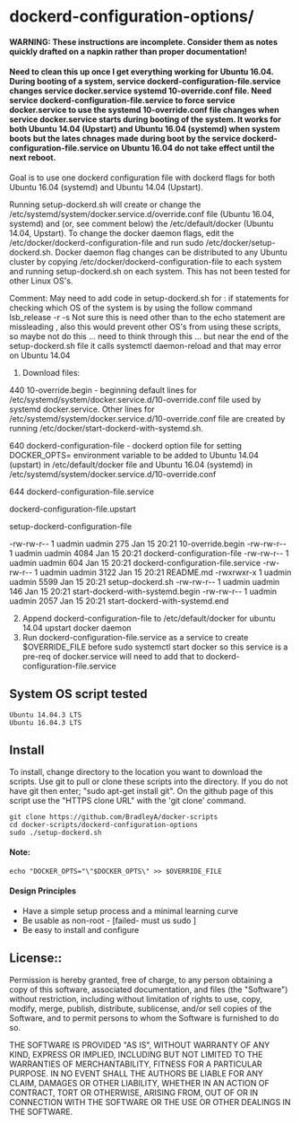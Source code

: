 # dockerd-configuration-options/

#### WARNING: These instructions are incomplete. Consider them as notes quickly drafted on a napkin rather than proper documentation!

#### Need to clean this up once I get everything working for Ubuntu 16.04.  During booting of a system, service dockerd-configuration-file.service changes service docker.service systemd 10-override.conf file.  Need service dockerd-configuration-file.service to force service docker.service to use the systemd 10-override.conf file changes when service docker.service starts during booting of the system.  It works for both Ubuntu 14.04 (Upstart) and Ubuntu 16.04 (systemd) when system boots but the lates chnages made during boot  by the service dockerd-configuration-file.service on Ubuntu 16.04 do not take effect until the next reboot.  

Goal is to use one dockerd configuration file with dockerd flags for both Ubuntu 16.04 (systemd) and Ubuntu 14.04 (Upstart).  

Running setup-dockerd.sh will create or change the /etc/systemd/system/docker.service.d/override.conf file (Ubuntu 16.04, systemd) and (or, see comment below) the /etc/default/docker (Ubuntu 14.04, Upstart).  To change the docker daemon flags, edit the /etc/docker/dockerd-configuration-file and run sudo /etc/docker/setup-dockerd.sh.  Docker daemon flag changes can be distributed to any Ubuntu cluster by copying /etc/docker/dockerd-configuration-file to each system and running setup-dockerd.sh on each system.  This has not been tested for other Linux OS's. 

Comment: May need to add code in setup-dockerd.sh for :
 if statements for checking which OS of the system is by using the follow command lsb_release -r -s
 Not sure this is need other than to the echo statement are missleading , also this would prevent other OS's from using these scripts, so maybe not do this ... need to think through this  ... but near the end of the setup-dockerd.sh file it calls systemctl daemon-reload and that may error on Ubuntu 14.04

1) Download files:
    
440	10-override.begin - beginning default lines for /etc/systemd/system/docker.service.d/10-override.conf file used by systemd docker.service.  Other lines for /etc/systemd/system/docker.service.d/10-override.conf file are created by running /etc/docker/start-dockerd-with-systemd.sh.

640	dockerd-configuration-file - dockerd option file for setting DOCKER_OPTS= environment variable to be added to Ubuntu 14.04 (upstart) in /etc/default/docker file and Ubuntu 16.04 (systemd) in /etc/systemd/system/docker.service.d/10-override.conf

644 dockerd-configuration-file.service

dockerd-configuration-file.upstart

setup-dockerd-configuration-file

-rw-rw-r-- 1 uadmin uadmin  275 Jan 15 20:21 10-override.begin
-rw-rw-r-- 1 uadmin uadmin 4084 Jan 15 20:21 dockerd-configuration-file
-rw-rw-r-- 1 uadmin uadmin  604 Jan 15 20:21 dockerd-configuration-file.service
-rw-rw-r-- 1 uadmin uadmin 3122 Jan 15 20:21 README.md
-rwxrwxr-x 1 uadmin uadmin 5599 Jan 15 20:21 setup-dockerd.sh
-rw-rw-r-- 1 uadmin uadmin  146 Jan 15 20:21 start-dockerd-with-systemd.begin
-rw-rw-r-- 1 uadmin uadmin 2057 Jan 15 20:21 start-dockerd-with-systemd.end

2) Append dockerd-configuration-file to /etc/default/docker for ubuntu 14.04 upstart docker daemon
3) Run dockerd-configuration-file.service as a service to create $OVERRIDE_FILE before sudo systemctl start docker so this service is a pre-req of docker.service will need to add that to dockerd-configuration-file.service

## System OS script tested

    Ubuntu 14.04.3 LTS
    Ubuntu 16.04.3 LTS

## Install

To install, change directory to the location you want to download the scripts. Use git to pull or clone these scripts into the directory. If you do not have git then enter; "sudo apt-get install git". On the github page of this script use the "HTTPS clone URL" with the 'git clone' command.

    git clone https://github.com/BradleyA/docker-scripts
    cd docker-scripts/dockerd-configuration-options
    sudo ./setup-dockerd.sh

#### Note:
	echo "DOCKER_OPTS="\"$DOCKER_OPTS\" >> $OVERRIDE_FILE

#### Design Principles
 * Have a simple setup process and a minimal learning curve
 * Be usable as non-root - [failed- must us sudo ]
 * Be easy to install and configure

## License::

Permission is hereby granted, free of charge, to any person obtaining a copy of this software, associated documentation, and files (the "Software") without restriction, including without limitation of rights to use, copy, modify, merge, publish, distribute, sublicense, and/or sell copies of the Software, and to permit persons to whom the Software is furnished to do so.

THE SOFTWARE IS PROVIDED "AS IS", WITHOUT WARRANTY OF ANY KIND, EXPRESS OR IMPLIED, INCLUDING BUT NOT LIMITED TO THE WARRANTIES OF MERCHANTABILITY, FITNESS FOR A PARTICULAR PURPOSE. IN NO EVENT SHALL THE AUTHORS BE LIABLE FOR ANY CLAIM, DAMAGES OR OTHER LIABILITY, WHETHER IN AN ACTION OF CONTRACT, TORT OR OTHERWISE, ARISING FROM, OUT OF OR IN CONNECTION WITH THE SOFTWARE OR THE USE OR OTHER DEALINGS IN THE SOFTWARE.
